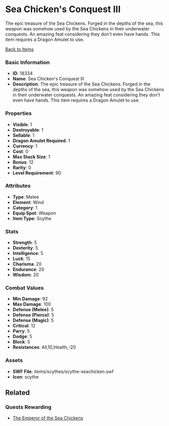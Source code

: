# Sea Chicken's Conquest III

The epic treasure of the Sea Chickens. Forged in the depths of the sea, this weapon was somehow used by the Sea Chickens in their underwater conquests. An amazing feat considering they don't even have hands. This item requires a Dragon Amulet to use.

[Back to Items](../items.md)

### Basic Information

- **ID**: 18334
- **Name**: Sea Chicken&#039;s Conquest III
- **Description**: The epic treasure of the Sea Chickens. Forged in the depths of the sea, this weapon was somehow used by the Sea Chickens in their underwater conquests. An amazing feat considering they don&#039;t even have hands. This item requires a Dragon Amulet to use.

### Properties

- **Visible**: 1
- **Destroyable**: 1
- **Sellable**: 1
- **Dragon Amulet Required**: 1
- **Currency**: 1
- **Cost**: 0
- **Max Stack Size**: 1
- **Bonus**: 12
- **Rarity**: 0
- **Level Requirement**: 90

### Attributes

- **Type**: Melee
- **Element**: Wind
- **Category**: 1
- **Equip Spot**: Weapon
- **Item Type**: Scythe

### Stats

- **Strength**: 5
- **Dexterity**: 5
- **Intelligence**: 5
- **Luck**: 15
- **Charisma**: 20
- **Endurance**: 20
- **Wisdom**: 20

### Combat Values

- **Min Damage**: 92
- **Max Damage**: 100
- **Defense (Melee)**: 5
- **Defense (Pierce)**: 5
- **Defense (Magic)**: 5
- **Critical**: 12
- **Parry**: 5
- **Dodge**: 5
- **Block**: 5
- **Resistances**: All,10,Health,-20

### Assets

- **SWF File**: items/scythes/scythe-seachicken.swf
- **Icon**: scythe

## Related

### Quests Rewarding

- [The Emperor of the Sea Chickens](../quests/1538-the-emperor-of-the-sea-chickens.md)

